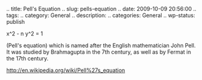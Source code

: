 .. title: Pell's Equation
.. slug: pells-equation
.. date: 2009-10-09 20:56:00
.. tags: 
.. category: General
.. description: 
.. categories: General
.. wp-status: publish

<html><body><p>x^2 - n y^2 = 1 	



(Pell's equation) which is named after the English mathematician John Pell. It was studied by Brahmagupta in the 7th century, as well as by Fermat in the 17th century.



http://en.wikipedia.org/wiki/Pell%27s_equation</p></body></html>